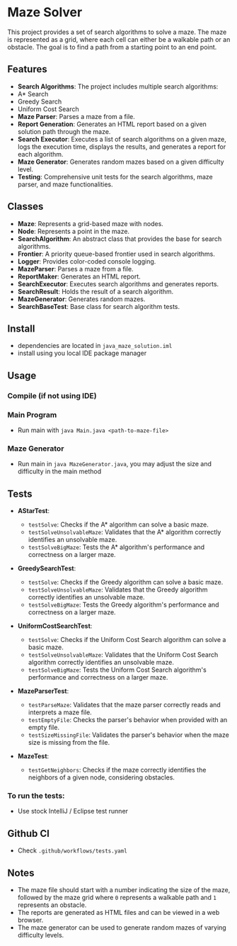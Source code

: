 
# Maze Solver

This project provides a set of search algorithms to solve a maze. The maze is represented as a grid, where each cell can either be a walkable path or an obstacle. The goal is to find a path from a starting point to an end point.

## Features

- **Search Algorithms**: The project includes multiple search algorithms:
- A* Search
- Greedy Search
- Uniform Cost Search
- **Maze Parser**: Parses a maze from a file.
- **Report Generation**: Generates an HTML report based on a given solution path through the maze.
- **Search Executor**: Executes a list of search algorithms on a given maze, logs the execution time, displays the results, and generates a report for each algorithm.
- **Maze Generator**: Generates random mazes based on a given difficulty level.
- **Testing**: Comprehensive unit tests for the search algorithms, maze parser, and maze functionalities.

## Classes

- **Maze**: Represents a grid-based maze with nodes.
- **Node**: Represents a point in the maze.
- **SearchAlgorithm**: An abstract class that provides the base for search algorithms.
- **Frontier**: A priority queue-based frontier used in search algorithms.
- **Logger**: Provides color-coded console logging.
- **MazeParser**: Parses a maze from a file.
- **ReportMaker**: Generates an HTML report.
- **SearchExecutor**: Executes search algorithms and generates reports.
- **SearchResult**: Holds the result of a search algorithm.
- **MazeGenerator**: Generates random mazes.
- **SearchBaseTest**: Base class for search algorithm tests.

## Install
- dependencies are located in `java_maze_solution.iml`
- install using you local IDE package manager

## Usage

### Compile (if not using IDE)

### Main Program
- Run main with `java Main.java <path-to-maze-file>`

### Maze Generator
- Run main in `java MazeGenerator.java`, you may adjust the size and difficulty in the main method

## Tests
- **AStarTest**:
  - `testSolve`: Checks if the A* algorithm can solve a basic maze.
  - `testSolveUnsolvableMaze`: Validates that the A* algorithm correctly identifies an unsolvable maze.
  - `testSolveBigMaze`: Tests the A* algorithm's performance and correctness on a larger maze.

- **GreedySearchTest**:
  - `testSolve`: Checks if the Greedy algorithm can solve a basic maze.
  - `testSolveUnsolvableMaze`: Validates that the Greedy algorithm correctly identifies an unsolvable maze.
  - `testSolveBigMaze`: Tests the Greedy algorithm's performance and correctness on a larger maze.

- **UniformCostSearchTest**:
  - `testSolve`: Checks if the Uniform Cost Search algorithm can solve a basic maze.
  - `testSolveUnsolvableMaze`: Validates that the Uniform Cost Search algorithm correctly identifies an unsolvable maze.
  - `testSolveBigMaze`: Tests the Uniform Cost Search algorithm's performance and correctness on a larger maze.

- **MazeParserTest**:
  - `testParseMaze`: Validates that the maze parser correctly reads and interprets a maze file.
  - `testEmptyFile`: Checks the parser's behavior when provided with an empty file.
  - `testSizeMissingFile`: Validates the parser's behavior when the maze size is missing from the file.

- **MazeTest**:
  - `testGetNeighbors`: Checks if the maze correctly identifies the neighbors of a given node, considering obstacles.

### To run the tests:

- Use stock IntelliJ / Eclipse test runner

## Github CI
- Check `.github/workflows/tests.yaml`

## Notes

- The maze file should start with a number indicating the size of the maze, followed by the maze grid where `0` represents a walkable path and `1` represents an obstacle.
- The reports are generated as HTML files and can be viewed in a web browser.
- The maze generator can be used to generate random mazes of varying difficulty levels.